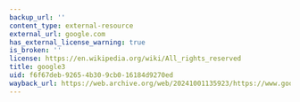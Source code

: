 ```yaml
---
backup_url: ''
content_type: external-resource
external_url: google.com
has_external_license_warning: true
is_broken: ''
license: https://en.wikipedia.org/wiki/All_rights_reserved
title: google3
uid: f6f67deb-9265-4b30-9cb0-16184d9270ed
wayback_url: https://web.archive.org/web/20241001135923/https://www.google.com/#researchs
---
```


